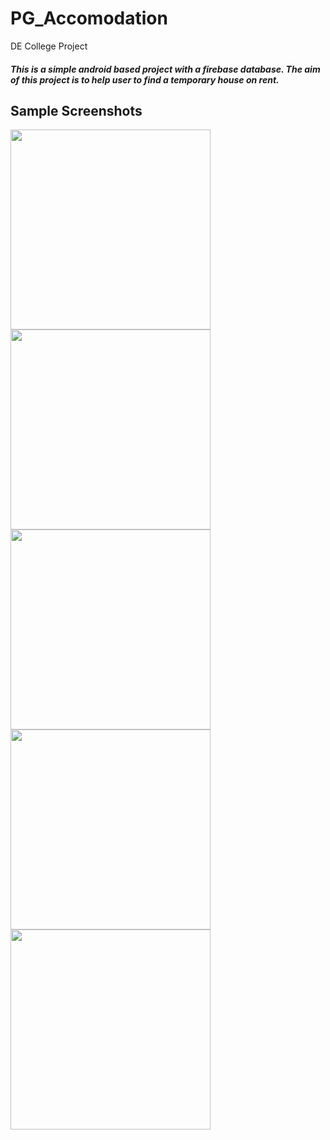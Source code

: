 # PG_Accomodation
DE College Project

<h5> This is a simple android based project with a firebase database. The aim of this project is to help user to find a temporary house on rent.</h5>
<h2>Sample Screenshots</h2>


<img src="https://user-images.githubusercontent.com/73227333/123751103-f7fab080-d8d4-11eb-9e8b-2954c353443e.jpg" width="320px">
<img src="https://user-images.githubusercontent.com/73227333/123750823-a81be980-d8d4-11eb-8579-af8172a6449e.jpg" width="320px">
<img src="https://user-images.githubusercontent.com/73227333/123751722-a7d01e00-d8d5-11eb-8f37-108382335a5a.jpg" width="320px">
<img src="https://user-images.githubusercontent.com/73227333/123750910-be29aa00-d8d4-11eb-9b13-89728fcbb63f.jpg" width="320px">
<img src="https://user-images.githubusercontent.com/73227333/123753160-2b3e3f00-d8d7-11eb-9f97-7c896f81735b.jpg" width="320px">


